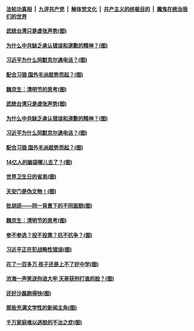####  [法轮功真相](../../../../basic/blob/master/README.md?t=04100502) &nbsp;|&nbsp; [九评共产党](../../../../9ping.md/blob/master/README.md?t=04100502) &nbsp;|&nbsp; [解体党文化](../../../../jtdwh.md/blob/master/README.md?t=04100502)  &nbsp;|&nbsp; [共产主义的终极目的](../../../../gczydzjmd.md/blob/master/README.md?t=04100502) &nbsp;|&nbsp; [魔鬼在统治我们的世界](../../../../mgztzwmdsj.md/blob/master/README.md?t=04100502) 

#### [武统台湾只是虚张声势(图)](../pages/p4/968173.md?t=04100502) 

#### [为什么中共缺乏承认错误和道歉的精神？(图)](../pages/p4/968167.md?t=04100502) 

#### [习近平为什么同默克尔通电话？(图)](../pages/p4/968155.md?t=04100502) 

#### [配合习狼 国外毛派趁势而起？(图)](../pages/p4/968151.md?t=04100502) 


#### [魏京生：清明节的思考(图)](../pages/p4/968069.md?t=04100502) 

#### [武统台湾只是虚张声势(图)](../pages/p4/968173.md?t=04100502) 

#### [为什么中共缺乏承认错误和道歉的精神？(图)](../pages/p4/968167.md?t=04100502) 

#### [习近平为什么同默克尔通电话？(图)](../pages/p4/968155.md?t=04100502) 

#### [配合习狼 国外毛派趁势而起？(图)](../pages/p4/968151.md?t=04100502) 

#### [14亿人的脑袋哪儿去了？(图)](../pages/p4/968150.md?t=04100502) 


#### [世界卫生日的省思(图)](../pages/p4/968078.md?t=04100502) 

#### [天安门是伪文物！(图)](../pages/p4/968076.md?t=04100502) 


#### [批胡适——同一背景下的不同面貌(图)](../pages/p4/968070.md?t=04100502) 

#### [魏京生：清明节的思考(图)](../pages/p4/968069.md?t=04100502) 

#### [参不参选？投不投票？抗不抗争？(图)](../pages/p4/968067.md?t=04100502) 

#### [习近平正在犯战略性错误(图)](../pages/p4/968063.md?t=04100502) 


#### [花了一百多万 孩子还是上不了好中学(图)](../pages/p4/967959.md?t=04100502) 

#### [沧海一声笑送你进大牢 天哥获刑打谁的脸？(图)](../pages/p4/967961.md?t=04100502) 

#### [还好沙磊跑得快(图)](../pages/p4/967955.md?t=04100502) 

#### [那些充满文学性的新闻主角(图)](../pages/p4/967958.md?t=04100502) 

#### [千万家庭难以逃脱的不治之症(图)](../pages/p4/967956.md?t=04100502) 


